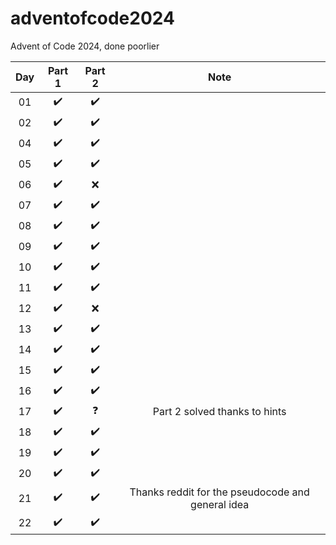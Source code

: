 # adventofcode2024
Advent of Code 2024, done poorlier

| Day | Part 1 | Part 2 |               Note             |
|:---:|:------:|:------:|:------------------------------:|
|  01 |   ✔️  |    ✔️  |                                |
|  02 |   ✔️  |    ✔️  |                                |
|  04 |   ✔️  |    ✔️  |                                |
|  05 |   ✔️  |    ✔️  |                                |
|  06 |   ✔️  |    ❌  |                                |
|  07 |   ✔️  |    ✔️  |                                |
|  08 |   ✔️  |    ✔️  |                                |
|  09 |   ✔️  |    ✔️  |                                |
|  10 |   ✔️  |    ✔️  |                                |
|  11 |   ✔️  |    ✔️  |                                |
|  12 |   ✔️  |    ❌  |                                |
|  13 |   ✔️  |    ✔️  |                                |
|  14 |   ✔️  |    ✔️  |                                |
|  15 |   ✔️  |    ✔️  |                                |
|  16 |   ✔️  |    ✔️  |                                |
|  17 |   ✔️  |    ❓  |  Part 2 solved thanks to hints |
|  18 |   ✔️  |    ✔️  |                                |
|  19 |   ✔️  |    ✔️  |                                |
|  20 |   ✔️  |    ✔️  |                                |
|  21 |   ✔️  |    ✔️  |  Thanks reddit for the pseudocode and general idea|
|  22 |   ✔️  |    ✔️  |                                |